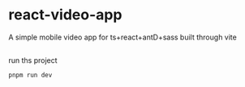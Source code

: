 # react-video-app

A simple mobile video app for ts+react+antD+sass built through vite

##

run ths project

```
pnpm run dev
```
